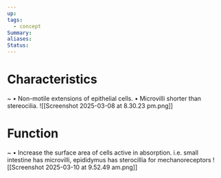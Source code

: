 ```yaml
---
up: 
tags:
  - concept
Summary: 
aliases: 
Status:
---
```

# Characteristics
~
• Non-motile extensions of epithelial cells.
• Microvilli shorter than stereocilia.
![[Screenshot 2025-03-08 at 8.30.23 pm.png]]

# Function
~
• Increase the surface area of cells active in absorption. i.e. small intestine has microvilli, epididymus has sterocillia for mechanoreceptors
![[Screenshot 2025-03-10 at 9.52.49 am.png]]
